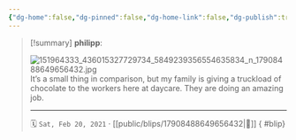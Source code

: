 ```yaml
---
{"dg-home":false,"dg-pinned":false,"dg-home-link":false,"dg-publish":true,"type":"blip","disabled rules":["yaml-title","yaml-title-alias","file-name-heading"],"title":"philipp on instagram @ 2021-02-20","created-date":"2021-02-20T13:00:00","updated-date":"2025-05-02T17:43:08","dg-path":"blips/17908488649656432.md","permalink":"/blips/17908488649656432/","dgPassFrontmatter":true}
---
```


> [!summary] **philipp**:
>
> ![151964333_436015327729734_5849239356554635834_n_17908488649656432.jpg](/img/user/attachments/151964333_436015327729734_5849239356554635834_n_17908488649656432.jpg)
> It’s a small thing in comparison, but my family is giving a truckload of chocolate to the workers here at daycare. They are doing an amazing job.
> - - -
>
> 🗓️ `Sat, Feb 20, 2021` · [[public/blips/17908488649656432\|🔗]]
{ #blip}


